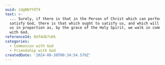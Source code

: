 ```yaml
---
uuid: zdgN6YYXT4
text: >-
  ... Surely, if there is that in the Person of Christ which can perfectly
  satisfy God, there is that which ought to satisfy us, and which will satisfy
  us in proportion as, by the grace of the Holy Spirit, we walk in communion
  with God.
referenceId: 6Uf4Ub7vKk
categories:
  - Communion with God
  - Friendship with God
createdDate: '2024-08-30T00:34:54.570Z'
---
```



